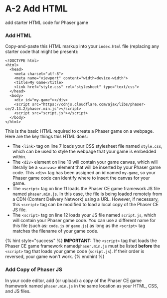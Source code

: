 # A-2 Add HTML

add starter HTML code for Phaser game

### Add HTML

Copy-and-paste this HTML markup into your `index.html` file \(replacing any starter code that might be present\):

```markup
<!DOCTYPE html>
<html>
  <head>
    <meta charset="utf-8">
    <meta name="viewport" content="width=device-width">
    <title>My Game</title>
    <link href="style.css" rel="stylesheet" type="text/css">
  </head>
  <body>
	<div id="my-game"></div>
	<script src="https://cdnjs.cloudflare.com/ajax/libs/phaser-ce/2.13.2/phaser.min.js"></script>
	<script src="script.js"></script>
  </body>
</html>
```

This is the basic HTML required to create a Phaser game on a webpage. Here are the key things this HTML does: 

* The `<link>` tag on line 7 loads your CSS stylesheet file named `style.css`, which can be used to style the webpage that your game is embedded within.
* The `<div>` element on line 10 will contain your game canvas, which will literally be a `<canvas>` element that will be inserted by your Phaser game code. This `<div>` tag has been assigned an id named `my-game`, so your Phaser game code can identify where to insert the canvas for your game.
* The `<script>` tag on line 11 loads the Phaser CE game framework JS file named `phaser.min.js`. In this case, the file is being loaded remotely from a CDN \(Content Delivery Network\) using a URL. However, if necessary, this `<script>` tag can be modified to load a local copy of the Phaser CE JS file.
* The `<script>` tag on line 12 loads your JS file named `script.js`, which will contain your Phaser game code. You can use a different name for this file \(such as: `code.js` or `game.js`\) as long as the `<script>` tag matches the filename of your game code.

{% hint style="success" %}
**IMPORTANT:**  The `<script>` tag that loads the Phaser CE game framework named`phaser.min.js` must be listed **before** the `<script>` tag that loads your game code \(`script.js`\). If their order is reversed, your game won't work.
{% endhint %}

### Add Copy of Phaser JS

In your code editor, add \(or upload\) a copy of the Phaser CE game framework named `phaser.min.js` in the same location as your HTML, CSS, and JS files.

